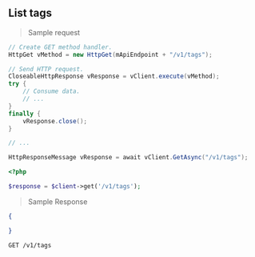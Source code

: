 ## List tags

> Sample request

```java
// Create GET method handler.
HttpGet vMethod = new HttpGet(mApiEndpoint + "/v1/tags");

// Send HTTP request.
CloseableHttpResponse vResponse = vClient.execute(vMethod);
try {
    // Consume data.
    // ...
}
finally {
    vResponse.close();
}
```

```c
// ...
```

```csharp
HttpResponseMessage vResponse = await vClient.GetAsync("/v1/tags");
```

```php
<?php

$response = $client->get('/v1/tags');
```

> Sample Response

```json
{

}
```

`GET /v1/tags`
